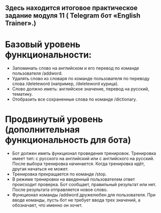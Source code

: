 ## Здесь находится итоговое практическое задание модуля 11 ( Telegram бот «English Trainer».)
# Базовый уровень функциональности:

* Запоминать слово на английском и его перевод по команде пользователя /addword.
* Удалять слово из словаря по команде пользователя по переводу слова /deleteword (например, /deleteword курица).
* Слово должно иметь: английское значение, перевод на русский, тематику.
* Отобразить все сохраненные слова по команде /dictionary.

# Продвинутый уровень (дополнительная функциональность для бота)
* Бот должен иметь функционал проведения тренировок. Тренировка имеет тип: с русского на английский или с английского на русский. После выбора тренировка начинается. Когда тренировка идёт, другая начаться не может. 
* Тренировка прекращается по команде /stop.
* В режиме тренировки на введенный пользователем ответ происходит проверка. Бот сообщает, правильный результат или нет. После результата отправляется новое слово. 
* Функционал команды /addword дружелюбен для пользователя. При вводе команды, пусть бот не требует ввода трех значений, а обозначает, что именно он хочет.